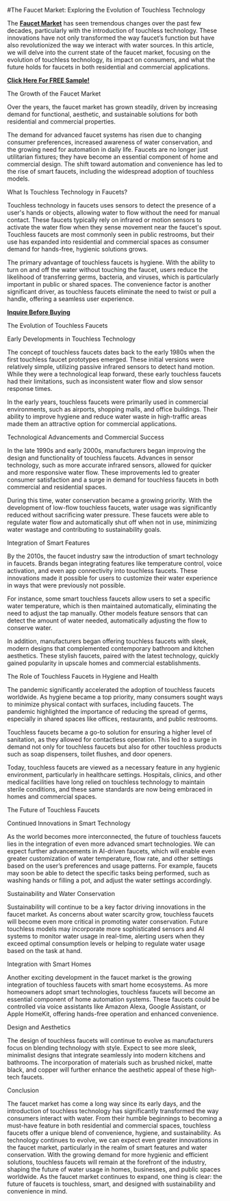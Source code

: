 #The Faucet Market: Exploring the Evolution of Touchless Technology

The **[Faucet Market](https://www.nextmsc.com/report/faucet-market-cm3037)** has seen tremendous changes over the past few decades, particularly with the introduction of touchless technology. These innovations have not only transformed the way faucet’s function but have also revolutionized the way we interact with water sources. In this article, we will delve into the current state of the faucet market, focusing on the evolution of touchless technology, its impact on consumers, and what the future holds for faucets in both residential and commercial applications.

**[Click Here For FREE Sample!](https://www.nextmsc.com/faucet-market-cm3037/request-sample)**

The Growth of the Faucet Market

Over the years, the faucet market has grown steadily, driven by increasing demand for functional, aesthetic, and sustainable solutions for both residential and commercial properties. 

The demand for advanced faucet systems has risen due to changing consumer preferences, increased awareness of water conservation, and the growing need for automation in daily life. Faucets are no longer just utilitarian fixtures; they have become an essential component of home and commercial design. The shift toward automation and convenience has led to the rise of smart faucets, including the widespread adoption of touchless models.

What Is Touchless Technology in Faucets?

Touchless technology in faucets uses sensors to detect the presence of a user's hands or objects, allowing water to flow without the need for manual contact. These faucets typically rely on infrared or motion sensors to activate the water flow when they sense movement near the faucet's spout. Touchless faucets are most commonly seen in public restrooms, but their use has expanded into residential and commercial spaces as consumer demand for hands-free, hygienic solutions grows.

The primary advantage of touchless faucets is hygiene. With the ability to turn on and off the water without touching the faucet, users reduce the likelihood of transferring germs, bacteria, and viruses, which is particularly important in public or shared spaces. The convenience factor is another significant driver, as touchless faucets eliminate the need to twist or pull a handle, offering a seamless user experience.

**[Inquire Before Buying](https://www.nextmsc.com/faucet-market-cm3037/inquire-before-buying)**

The Evolution of Touchless Faucets

Early Developments in Touchless Technology

The concept of touchless faucets dates back to the early 1980s when the first touchless faucet prototypes emerged. These initial versions were relatively simple, utilizing passive infrared sensors to detect hand motion. While they were a technological leap forward, these early touchless faucets had their limitations, such as inconsistent water flow and slow sensor response times.

In the early years, touchless faucets were primarily used in commercial environments, such as airports, shopping malls, and office buildings. Their ability to improve hygiene and reduce water waste in high-traffic areas made them an attractive option for commercial applications.

Technological Advancements and Commercial Success

In the late 1990s and early 2000s, manufacturers began improving the design and functionality of touchless faucets. Advances in sensor technology, such as more accurate infrared sensors, allowed for quicker and more responsive water flow. These improvements led to greater consumer satisfaction and a surge in demand for touchless faucets in both commercial and residential spaces.

During this time, water conservation became a growing priority. With the development of low-flow touchless faucets, water usage was significantly reduced without sacrificing water pressure. These faucets were able to regulate water flow and automatically shut off when not in use, minimizing water wastage and contributing to sustainability goals.

Integration of Smart Features

By the 2010s, the faucet industry saw the introduction of smart technology in faucets. Brands began integrating features like temperature control, voice activation, and even app connectivity into touchless faucets. These innovations made it possible for users to customize their water experience in ways that were previously not possible.

For instance, some smart touchless faucets allow users to set a specific water temperature, which is then maintained automatically, eliminating the need to adjust the tap manually. Other models feature sensors that can detect the amount of water needed, automatically adjusting the flow to conserve water.

In addition, manufacturers began offering touchless faucets with sleek, modern designs that complemented contemporary bathroom and kitchen aesthetics. These stylish faucets, paired with the latest technology, quickly gained popularity in upscale homes and commercial establishments.

The Role of Touchless Faucets in Hygiene and Health

The pandemic significantly accelerated the adoption of touchless faucets worldwide. As hygiene became a top priority, many consumers sought ways to minimize physical contact with surfaces, including faucets. The pandemic highlighted the importance of reducing the spread of germs, especially in shared spaces like offices, restaurants, and public restrooms.

Touchless faucets became a go-to solution for ensuring a higher level of sanitation, as they allowed for contactless operation. This led to a surge in demand not only for touchless faucets but also for other touchless products such as soap dispensers, toilet flushes, and door openers.

Today, touchless faucets are viewed as a necessary feature in any hygienic environment, particularly in healthcare settings. Hospitals, clinics, and other medical facilities have long relied on touchless technology to maintain sterile conditions, and these same standards are now being embraced in homes and commercial spaces.

The Future of Touchless Faucets

Continued Innovations in Smart Technology

As the world becomes more interconnected, the future of touchless faucets lies in the integration of even more advanced smart technologies. We can expect further advancements in AI-driven faucets, which will enable even greater customization of water temperature, flow rate, and other settings based on the user’s preferences and usage patterns. For example, faucets may soon be able to detect the specific tasks being performed, such as washing hands or filling a pot, and adjust the water settings accordingly.

Sustainability and Water Conservation

Sustainability will continue to be a key factor driving innovations in the faucet market. As concerns about water scarcity grow, touchless faucets will become even more critical in promoting water conservation. Future touchless models may incorporate more sophisticated sensors and AI systems to monitor water usage in real-time, alerting users when they exceed optimal consumption levels or helping to regulate water usage based on the task at hand.

Integration with Smart Homes

Another exciting development in the faucet market is the growing integration of touchless faucets with smart home ecosystems. As more homeowners adopt smart technologies, touchless faucets will become an essential component of home automation systems. These faucets could be controlled via voice assistants like Amazon Alexa, Google Assistant, or Apple HomeKit, offering hands-free operation and enhanced convenience.

Design and Aesthetics

The design of touchless faucets will continue to evolve as manufacturers focus on blending technology with style. Expect to see more sleek, minimalist designs that integrate seamlessly into modern kitchens and bathrooms. The incorporation of materials such as brushed nickel, matte black, and copper will further enhance the aesthetic appeal of these high-tech faucets.

Conclusion

The faucet market has come a long way since its early days, and the introduction of touchless technology has significantly transformed the way consumers interact with water. From their humble beginnings to becoming a must-have feature in both residential and commercial spaces, touchless faucets offer a unique blend of convenience, hygiene, and sustainability.
As technology continues to evolve, we can expect even greater innovations in the faucet market, particularly in the realm of smart features and water conservation. With the growing demand for more hygienic and efficient solutions, touchless faucets will remain at the forefront of the industry, shaping the future of water usage in homes, businesses, and public spaces worldwide.
As the faucet market continues to expand, one thing is clear: the future of faucets is touchless, smart, and designed with sustainability and convenience in mind.


